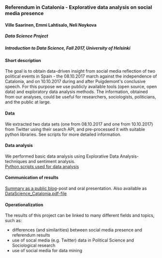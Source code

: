 ### Referendum in Catalonia - Explorative data analysis on social media presence  

#### Ville Saarinen, Emmi Lahtisalo, Neli Noykova  

##### Data Science Project
##### Introduction to Data Science, Fall 2017, University of Helsinki  

#### Short description  
The goal is to obtain data-driven insight from social media reflection of two political events in Spain - the 08.10.2017 march against the independence of Catalonia, and on 10.10.2017 during and after Puigdemont's conclusive speech. For this purpose we use publicly available tools (open source, open data) and exploratory data analysis methods. The information, obtained from our analyses, could be useful for researchers, sociologists, politicians, and the public at large.

#### Data  
We extracted two data sets (one from 08.10.2017 and one from 10.10.2017) from Twitter using their search API, and pre-processed it with suitable python libraries. See scripts for more detailed information.

#### Data analysis  
We performed basic data analysis using Explorative Data Analysis-techniques and sentiment analysis.   
[Python scripts used for data analysis](https://github.com/DeepIntuition/DataScienceProject2017/tree/master/j_notebooks)

#### Communication of results  
[Summary as a public blog](http://giants.duckdns.org:2368/referendum-in-catalonia/)-post and oral presentation.
Also available as [DataScience_Catalonia.pdf-file](https://github.com/DeepIntuition/DataScienceProject2017/blob/master/DataScience_Catalonia.pdf)

#### Operationalization  
The results of this project can be linked to many different fields and topics, such as:  
- differences (and similarities) between social media presence and referendum results  
- use of socal media (e.g. Twitter) data in Political Science and Sociological research  
- use of social media for data mining 



